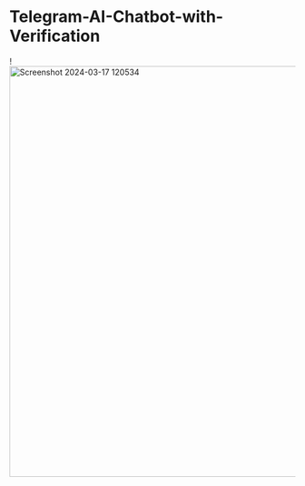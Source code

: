 # Telegram-AI-Chatbot-with-Verification

!<img width="722" alt="Screenshot 2024-03-17 120534" src="https://github.com/MuhammadHussain07/Telegram-AI-Chatbot-with-Verification/assets/129845318/0d157fc7-1d30-4f9d-ab3c-2d9fa504abf1">
